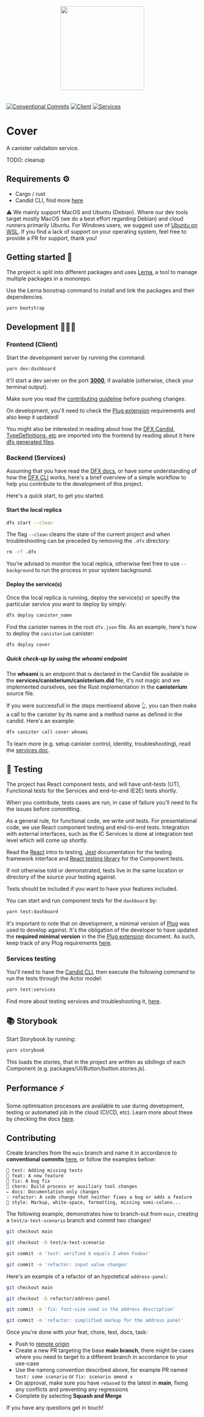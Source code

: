 <div align="center" style="padding-bottom: 20px;">
  <img src="./.repo/images/repo-logo.svg" width="220" height="auto"/>
</div>

[![Conventional Commits](https://img.shields.io/badge/Conventional%20Commits-1.0.0-blue.svg)](https://conventionalcommits.org)
[![Client](https://github.com/Psychedelic/fleek-ooo/actions/workflows/pr-test-runner-client.yml/badge.svg)](https://github.com/Psychedelic/fleek-ooo/actions/workflows/pr-test-runner-client.yml)
[![Services](https://github.com/Psychedelic/fleek-ooo/actions/workflows/pr-test-runner-services.yml/badge.svg)](https://github.com/Psychedelic/fleek-ooo/actions/workflows/pr-test-runner-services.yml)


# Cover

A canister validation service.

TODO: cleanup 

## Requirements ⚙️

- Cargo / rust
- Candid CLI, find more [here](docs/dfx.md#developer-tools)

⚠️ We mainly support MacOS and Ubuntu (Debian). Where our dev tools target mostly MacOS (we do a best effort regarding Debian) and cloud runners primarily Ubuntu. For Windows users, we suggest use of [Ubuntu on WSL](https://ubuntu.com/wsl). If you find a lack of support on your operating system, feel free to provide a PR for support, thank you!

## Getting started 🤔

The project is split into different packages and uses [Lerna](https://lerna.js.org/), a tool to manage multiple packages in a monorepo.

Use the Lerna boostrap command to install and link the packages and their dependencies.

```sh
yarn bootstrap
```

## Development 👷🏻‍♀️

### Frontend (Client)

Start the development server by running the command:

```sh
yarn dev:dashboard
```

It'll start a dev server on the port **[3000](http://localhost:3000/)**, if available (otherwise, check your terminal output).

Make sure you read the [contributing guideline](#contributing) before pushing changes.

On development, you'll need to check the [Plug extension](docs/plug-extension) requirements and also keep it updated!

You might also be interested in reading about how the [DFX Candid, TypeDefinitions, etc](docs/dfx.md) are imported into the frontend by reading about it here [dfx generated files](docs/dfx.md#generated-frontend-files).

### Backend (Services)

Assuming that you have read the [DFX docs](docs/dfx.md), or have some understanding of how the [DFX CLI](https://sdk.dfinity.org/docs/developers-guide/cli-reference.html) works, here's a brief overview of a simple workflow to help you contribute to the development of this project.

Here's a quick start, to get you started.

#### Start the local replica

```sh
dfx start --clean
```

The flag `--clean` cleans the state of the current project and when troubleshooting can be preceded by removing the `.dfx` directory:

```sh
rm -rf .dfx
```

You're advised to monitor the local replica, otherwise feel free to use `--background` to run the process in your system background.

#### Deploy the service(s)

Once the local replica is running, deploy the service(s) or specify the particular service you want to deploy by simply:

```sh
dfx deploy canister_name
```

Find the canister names in the root `dfx.json` file. As an example, here's how to deploy the `canisterium` canister:

```sh
dfx deploy cover
```

##### Quick check-up by using the whoami endpoint

The **whoami** is an endpoint that is declared in the Candid file available in the **services/canisterium/canisterium.did** file, it's not magic and we implemented ourselves, see the Rust implementation in the **canisterium** source file.

If you were successfull in the steps mentioend above 👆, you can then make a call to the canister by its name and a method name as defined in the candid. Here's an example:

```sh
dfx canister call cover whoami
```

To learn more (e.g. setup canister control, identity, troubleshooting), read the [services doc](docs/services.md).

## 💍 Testing

The project has React component tests, and will have unit-tests (UT), Functional tests for the Services and end-to-end (E2E) tests shortly.

When you contribute, tests cases are run, in case of failure you'll need to fix the issues before committing.

As a general rule, for functional code, we write unit tests. For presentational code, we use React component testing and end-to-end tests. Integration with external interfaces, such as the IC Services is done at integration test level which will come up shortly.

Read the [React](https://reactjs.org/docs/testing.html) intro to testing, [Jest](https://jestjs.io/) documentation for the testing framework interface and [React testing library](https://testing-library.com/docs/react-testing-library/intro/) for the Component tests.

If not otherwise told or demonstrated, tests live in the same location or directory of the source your testing against.

Tests should be included if you want to have your features included.

You can start and run component tests for the `dashboard` by:

```sh
yarn test:dashboard
```

It's important to note that on development, a minimal version of [Plug](https://plugwallet.ooo/) was used to develop against. It's the obligation of the developer to have updated the **required minimal version** in the the [Plug extension](docs/plug-extension) document. As such, keep track of any Plug requirements [here](docs/plug-extension).

### Services testing

You'll need to have the [Candid CLI](https://github.com/dfinity/candid/tree/master/tools/didc), then execute the following command to run the tests through the Actor model:

```sh
yarn test:services
```

Find more about testing services and troubleshooting it, [here](docs/services.md#testing).

## 📚 Storybook

Start Storybook by running:

```sh
yarn storybook
```

This loads the stories, that in the project are written as sibilings of each Component (e.g. packages/UI/Button/button.stories.js).

## Performance ⚡️

Some optimisation processes are available to use during development, testing or automated job in the cloud (CI/CD, etc). Learn more about these by checking the docs [here](docs/performance.md).

## Contributing

Create branches from the `main` branch and name it in accordance to **conventional commits** [here](https://www.conventionalcommits.org/en/v1.0.0/), or follow the examples bellow:

```
💍 test: Adding missing tests
🎸 feat: A new feature
🐛 fix: A bug fix
🤖 chore: Build process or auxiliary tool changes
✏️ docs: Documentation only changes
💡 refactor: A code change that neither fixes a bug or adds a feature
💄 style: Markup, white-space, formatting, missing semi-colons...
```

The following example, demonstrates how to branch-out from `main`, creating a `test/a-test-scenario` branch and commit two changes!

```sh
git checkout main

git checkout -b test/a-test-scenario

git commit -m 'test: verified X equals Z when Foobar'

git commit -m 'refactor: input value changes'
```

Here's an example of a refactor of an hypotetical `address-panel`:

```sh
git checkout main

git checkout -b refactor/address-panel

git commit -m 'fix: font-size used in the address description'

git commit -m 'refactor: simplified markup for the address panel'
```

Once you're done with your feat, chore, test, docs, task:

- Push to [remote origin](https://github.com/Psychedelic/fleek-ooo.git)
- Create a new PR targeting the base **main branch**, there might be cases where you need to target to a different branch in accordance to your use-case
- Use the naming convention described above, for example PR named `test: some scenario` or `fix: scenario amend x`
- On approval, make sure you have `rebased` to the latest in **main**, fixing any conflicts and preventing any regressions
- Complete by selecting **Squash and Merge**

If you have any questions get in touch!
